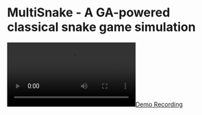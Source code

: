 # MultiSnake - A GA-powered classical snake game simulation
[![Demo Recording](./media/recording.mkv)](./media/recording.mkv)